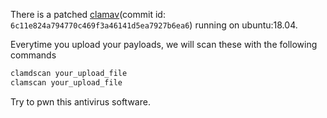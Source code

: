 There is a patched [clamav](https://github.com/Cisco-Talos/clamav-devel)(commit id: `6c11e824a794770c469f3a46141d5ea7927b6ea6`) running on ubuntu:18.04.

Everytime you upload your payloads, we will scan these with the following commands
```bash
clamdscan your_upload_file
clamscan your_upload_file
```
Try to pwn this antivirus software.